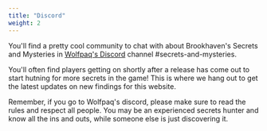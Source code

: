 ```yaml
---
title: "Discord"
weight: 2
---
```


You'll find a pretty cool community to chat with about Brookhaven's Secrets and Mysteries in [Wolfpaq's Discord](https://discord.gg/wolfpaqgames) channel #secrets-and-mysteries. 

You'll often find players getting on shortly after a release has come out to start hutning for more secrets in the game! This is where we hang out to get the latest updates on new findings for this website.

Remember, if you go to Wolfpaq's discord, please make sure to read the rules and respect all people. You may be an experienced secrets hunter and know all the ins and outs, while someone else is just discovering it.